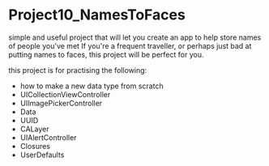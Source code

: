 # Project10_NamesToFaces
simple and useful project that will let you create an app to help store names of people you've met
 If you're a frequent traveller, or perhaps just bad at putting names to faces, this project will be perfect for you.

this project is for practising the following:
- how to make a new data type from scratch
- UICollectionViewController
- UIImagePickerController
- Data
- UUID 
- CALayer
- UIAlertController 
- Closures 
- UserDefaults
